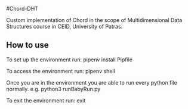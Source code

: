 #Chord-DHT

Custom implementation of Chord in the scope of Multidimensional Data Structures course in CEID, University of Patras.

## How to use

To set up the environment run:
pipenv install Pipfile

To access the environment run:
pipenv shell

Once you are in the environment you are able to run every python file normally.
e.g. python3 runBabyRun.py

To exit the environment run:
exit
